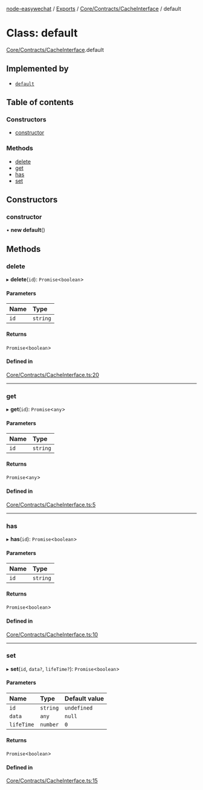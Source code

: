 [node-easywechat](../README.md) / [Exports](../modules.md) / [Core/Contracts/CacheInterface](../modules/Core_Contracts_CacheInterface.md) / default

# Class: default

[Core/Contracts/CacheInterface](../modules/Core_Contracts_CacheInterface.md).default

## Implemented by

- [`default`](Core_Cache_FileCache.default.md)

## Table of contents

### Constructors

- [constructor](Core_Contracts_CacheInterface.default.md#constructor)

### Methods

- [delete](Core_Contracts_CacheInterface.default.md#delete)
- [get](Core_Contracts_CacheInterface.default.md#get)
- [has](Core_Contracts_CacheInterface.default.md#has)
- [set](Core_Contracts_CacheInterface.default.md#set)

## Constructors

### constructor

• **new default**()

## Methods

### delete

▸ **delete**(`id`): `Promise`<`boolean`\>

#### Parameters

| Name | Type |
| :------ | :------ |
| `id` | `string` |

#### Returns

`Promise`<`boolean`\>

#### Defined in

[Core/Contracts/CacheInterface.ts:20](https://github.com/hpyer/node-easywechat/blob/e4961d7/src/Core/Contracts/CacheInterface.ts#L20)

___

### get

▸ **get**(`id`): `Promise`<`any`\>

#### Parameters

| Name | Type |
| :------ | :------ |
| `id` | `string` |

#### Returns

`Promise`<`any`\>

#### Defined in

[Core/Contracts/CacheInterface.ts:5](https://github.com/hpyer/node-easywechat/blob/e4961d7/src/Core/Contracts/CacheInterface.ts#L5)

___

### has

▸ **has**(`id`): `Promise`<`boolean`\>

#### Parameters

| Name | Type |
| :------ | :------ |
| `id` | `string` |

#### Returns

`Promise`<`boolean`\>

#### Defined in

[Core/Contracts/CacheInterface.ts:10](https://github.com/hpyer/node-easywechat/blob/e4961d7/src/Core/Contracts/CacheInterface.ts#L10)

___

### set

▸ **set**(`id`, `data?`, `lifeTime?`): `Promise`<`boolean`\>

#### Parameters

| Name | Type | Default value |
| :------ | :------ | :------ |
| `id` | `string` | `undefined` |
| `data` | `any` | `null` |
| `lifeTime` | `number` | `0` |

#### Returns

`Promise`<`boolean`\>

#### Defined in

[Core/Contracts/CacheInterface.ts:15](https://github.com/hpyer/node-easywechat/blob/e4961d7/src/Core/Contracts/CacheInterface.ts#L15)
